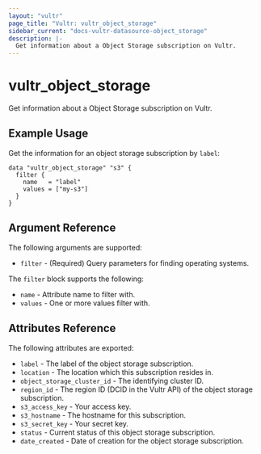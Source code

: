 ```yaml
---
layout: "vultr"
page_title: "Vultr: vultr_object_storage"
sidebar_current: "docs-vultr-datasource-object_storage"
description: |-
  Get information about a Object Storage subscription on Vultr.
---
```


# vultr_object_storage

Get information about a Object Storage subscription on Vultr.

## Example Usage

Get the information for an object storage subscription by `label`:

```hcl
data "vultr_object_storage" "s3" {
  filter {
    name   = "label"
    values = ["my-s3"]
  }
}
```

## Argument Reference

The following arguments are supported:

* `filter` - (Required) Query parameters for finding operating systems.

The `filter` block supports the following:

* `name` - Attribute name to filter with.
* `values` - One or more values filter with.

## Attributes Reference

The following attributes are exported:

* `label` - The label of the object storage subscription.
* `location` - The location which this subscription resides in.
* `object_storage_cluster_id` - The identifying cluster ID.
* `region_id` - The region ID (DCID in the Vultr API) of the object storage subscription.
* `s3_access_key` - Your access key.
* `s3_hostname` - The hostname for this subscription.
* `s3_secret_key` - Your secret key.
* `status` - Current status of this object storage subscription.
* `date_created` - Date of creation for the object storage subscription.


